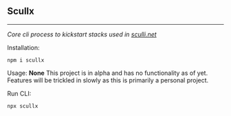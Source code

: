 ## Scullx
---
*Core cli process to kickstart stacks used in [sculli.net](https://sculli.net)*

Installation:
``` npm
npm i scullx
```

Usage:
**None**
This project is in alpha and has no functionality as of yet.
Features will be trickled in slowly as this is primarily a personal project.


Run CLI:
``` npm
npx scullx
```
